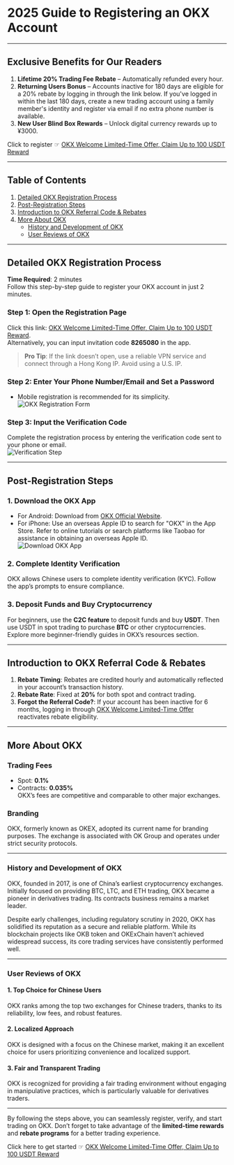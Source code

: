# 2025 Guide to Registering an OKX Account

---

## Exclusive Benefits for Our Readers

1. **Lifetime 20% Trading Fee Rebate** – Automatically refunded every hour.  
2. **Returning Users Bonus** – Accounts inactive for 180 days are eligible for a 20% rebate by logging in through the link below. If you've logged in within the last 180 days, create a new trading account using a family member's identity and register via email if no extra phone number is available.  
3. **New User Blind Box Rewards** – Unlock digital currency rewards up to ¥3000.  

Click to register ☞ [OKX Welcome Limited-Time Offer, Claim Up to 100 USDT Reward](https://bit.ly/OKXe)  

---

## Table of Contents

1. [Detailed OKX Registration Process](#detailed-okx-registration-process)  
2. [Post-Registration Steps](#post-registration-steps)  
3. [Introduction to OKX Referral Code & Rebates](#introduction-to-okx-referral-code-rebates)  
4. [More About OKX](#more-about-okx)  
   - [History and Development of OKX](#history-and-development-of-okx)  
   - [User Reviews of OKX](#user-reviews-of-okx)  

---

## Detailed OKX Registration Process

**Time Required**: 2 minutes  
Follow this step-by-step guide to register your OKX account in just 2 minutes.

### Step 1: Open the Registration Page
Click this link: [OKX Welcome Limited-Time Offer, Claim Up to 100 USDT Reward](https://bit.ly/OKXe).  
Alternatively, you can input invitation code **8265080** in the app.  

> **Pro Tip**: If the link doesn’t open, use a reliable VPN service and connect through a Hong Kong IP. Avoid using a U.S. IP.  

### Step 2: Enter Your Phone Number/Email and Set a Password
- Mobile registration is recommended for its simplicity.  
![OKX Registration Form](https://go.playwoool.com/wp-content/uploads/2024/12/20240409212210-526x1024-1.png)  

### Step 3: Input the Verification Code
Complete the registration process by entering the verification code sent to your phone or email.  
![Verification Step](https://go.playwoool.com/wp-content/uploads/2024/12/%E5%BE%AE%E4%BF%A1%E6%88%AA%E5%9B%BE_20220428180605.png)

---

## Post-Registration Steps

### 1. Download the OKX App
- For Android: Download from [OKX Official Website](https://bit.ly/OKXe).  
- For iPhone: Use an overseas Apple ID to search for "OKX" in the App Store. Refer to online tutorials or search platforms like Taobao for assistance in obtaining an overseas Apple ID.  
![Download OKX App](https://go.playwoool.com/wp-content/uploads/2024/12/%E5%BE%AE%E4%BF%A1%E5%9B%BE%E7%89%87_20220405154236-473x1024-1.jpg)

### 2. Complete Identity Verification
OKX allows Chinese users to complete identity verification (KYC). Follow the app’s prompts to ensure compliance.

### 3. Deposit Funds and Buy Cryptocurrency
For beginners, use the **C2C feature** to deposit funds and buy **USDT**. Then use USDT in spot trading to purchase **BTC** or other cryptocurrencies. Explore more beginner-friendly guides in OKX’s resources section.

---

## Introduction to OKX Referral Code & Rebates

1. **Rebate Timing**: Rebates are credited hourly and automatically reflected in your account’s transaction history.  
2. **Rebate Rate**: Fixed at **20%** for both spot and contract trading.  
3. **Forgot the Referral Code?**: If your account has been inactive for 6 months, logging in through [OKX Welcome Limited-Time Offer](https://bit.ly/OKXe) reactivates rebate eligibility.

---

## More About OKX

### Trading Fees
- Spot: **0.1%**  
- Contracts: **0.035%**  
OKX’s fees are competitive and comparable to other major exchanges.  

### Branding
OKX, formerly known as OKEX, adopted its current name for branding purposes. The exchange is associated with OK Group and operates under strict security protocols.

---

### History and Development of OKX

OKX, founded in 2017, is one of China’s earliest cryptocurrency exchanges. Initially focused on providing BTC, LTC, and ETH trading, OKX became a pioneer in derivatives trading. Its contracts business remains a market leader.  

Despite early challenges, including regulatory scrutiny in 2020, OKX has solidified its reputation as a secure and reliable platform. While its blockchain projects like OKB token and OKExChain haven’t achieved widespread success, its core trading services have consistently performed well.

---

### User Reviews of OKX

#### 1. Top Choice for Chinese Users
OKX ranks among the top two exchanges for Chinese traders, thanks to its reliability, low fees, and robust features.  

#### 2. Localized Approach
OKX is designed with a focus on the Chinese market, making it an excellent choice for users prioritizing convenience and localized support.  

#### 3. Fair and Transparent Trading
OKX is recognized for providing a fair trading environment without engaging in manipulative practices, which is particularly valuable for derivatives traders.

---

By following the steps above, you can seamlessly register, verify, and start trading on OKX. Don’t forget to take advantage of the **limited-time rewards** and **rebate programs** for a better trading experience.

Click here to get started ☞ [OKX Welcome Limited-Time Offer, Claim Up to 100 USDT Reward](https://bit.ly/OKXe)
